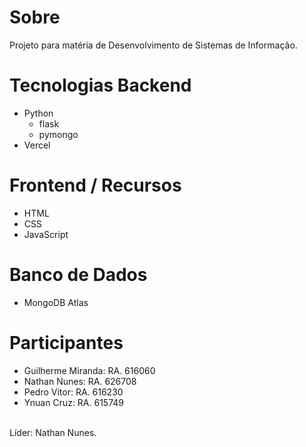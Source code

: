 # Sobre

Projeto para matéria de Desenvolvimento de Sistemas de Informação.

# Tecnologias Backend

- Python
    - flask
    - pymongo
- Vercel

# Frontend / Recursos

- HTML
- CSS
- JavaScript

# Banco de Dados

- MongoDB Atlas

# Participantes

- Guilherme Miranda: RA. 616060
- Nathan Nunes: RA. 626708
- Pedro Vitor: RA. 616230
- Ynuan Cruz: RA. 615749
<br/>
Líder: Nathan Nunes.
